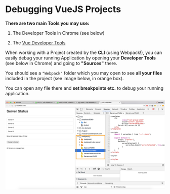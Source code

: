 # Debugging VueJS Projects

**There are two main Tools you may use:**

1. The Developer Tools in Chrome (see below)

2. The [Vue Developer Tools](https://github.com/vuejs/vue-devtools)

When working with a Project created by the **CLI** (using Webpack!), you can easily debug your running Application by opening your **Developer Tools** (see below in Chrome) and going to **"Sources"** there. 

You should see a `"Webpack"` folder which you may open to see **all your files** included in the project (see image below, in orange box).

You can open any file there and **set breakpoints etc.** to debug your running application.

![vuejs-debugging](../vuejs-debugging.png)

